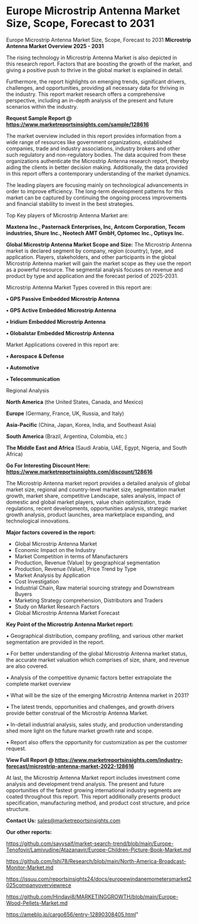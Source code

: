 # Europe Microstrip Antenna Market Size, Scope, Forecast to 2031
Europe Microstrip Antenna Market Size, Scope, Forecast to 2031
<Strong> Microstrip Antenna Market Overview 2025 - 2031</strong>

The rising technology in Microstrip Antenna Market is also depicted in this research report. Factors that are boosting the growth of the market, and giving a positive push to thrive in the global market is explained in detail.

Furthermore, the report highlights on emerging trends, significant drivers, challenges, and opportunities, providing all necessary data for thriving in the industry. This report market research offers a comprehensive perspective, including an in-depth analysis of the present and future scenarios within the industry.

<strong>Request Sample Report @ <a href=https://www.marketreportsinsights.com/sample/128616>https://www.marketreportsinsights.com/sample/128616</a></strong>

The market overview included in this report provides information from a wide range of resources like government organizations, established companies, trade and industry associations, industry brokers and other such regulatory and non-regulatory bodies. The data acquired from these organizations authenticate the Microstrip Antenna research report, thereby aiding the clients in better decision making. Additionally, the data provided in this report offers a contemporary understanding of the market dynamics.

The leading players are focusing mainly on technological advancements in order to improve efficiency. The long-term development patterns for this market can be captured by continuing the ongoing process improvements and financial stability to invest in the best strategies.

Top Key players of Microstrip Antenna Market are:

<strong>Maxtena Inc., Pasternack Enterprises, Inc, Antcom Corporation, Tecom industries, Shure Inc., Neotech AMT GmbH, Optomec Inc., Optisys Inc.</strong>

<strong><b>Global Microstrip Antenna Market Scope and Size:</b></strong>
The Microstrip Antenna market is declared segment by company, region (country), type, and application. Players, stakeholders, and other participants in the global Microstrip Antenna market will gain the market scope as they use the report as a powerful resource. The segmental analysis focuses on revenue and product by type and application and the forecast period of 2025-2031.

Microstrip Antenna Market Types covered in this report are:

<strong>• GPS Passive Embedded Microstrip Antenna

• GPS Active Embedded Microstrip Antenna

• Iridium Embedded Microstrip Antenna

• Globalstar Embedded Microstrip Antenna</strong>

Market Applications covered in this report are:

<strong>• Aerospace & Defense

• Automotive

• Telecommunication</strong> 

Regional Analysis

<strong>North America</strong> (the United States, Canada, and Mexico)

<strong>Europe</strong> (Germany, France, UK, Russia, and Italy)

<strong>Asia-Pacific</strong> (China, Japan, Korea, India, and Southeast Asia)

<strong>South America</strong> (Brazil, Argentina, Colombia, etc.)

<strong>The Middle East and Africa</strong> (Saudi Arabia, UAE, Egypt, Nigeria, and South Africa)

<strong>Go For Interesting Discount Here: <a href=https://www.marketreportsinsights.com/discount/128616>https://www.marketreportsinsights.com/discount/128616</a></strong>

The Microstrip Antenna market report provides a detailed analysis of global market size, regional and country-level market size, segmentation market growth, market share, competitive Landscape, sales analysis, impact of domestic and global market players, value chain optimization, trade regulations, recent developments, opportunities analysis, strategic market growth analysis, product launches, area marketplace expanding, and technological innovations.

<strong><b>Major factors covered in the report:</b></strong>
<ul>
  <li>Global Microstrip Antenna Market </li>
  <li>Economic Impact on the Industry</li>
  <li>Market Competition in terms of Manufacturers</li>
  <li>Production, Revenue (Value) by geographical segmentation</li>
  <li>Production, Revenue (Value), Price Trend by Type</li>
  <li>Market Analysis by Application</li>
  <li>Cost Investigation</li>
  <li>Industrial Chain, Raw material sourcing strategy and Downstream Buyers</li>
  <li>Marketing Strategy comprehension, Distributors and Traders</li>
  <li>Study on Market Research Factors</li>
  <li>Global Microstrip Antenna Market Forecast</li>
</ul>

<strong><b>Key Point of the Microstrip Antenna Market report:</b></strong>

• Geographical distribution, company profiling, and various other market segmentation are provided in the report.

• For better understanding of the global Microstrip Antenna market status, the accurate market valuation which comprises of size, share, and revenue are also covered.

• Analysis of the competitive dynamic factors better extrapolate the complete market overview

• What will be the size of the emerging Microstrip Antenna market in 2031?

• The latest trends, opportunities and challenges, and growth drivers provide better construal of the Microstrip Antenna Market.

• In-detail industrial analysis, sales study, and production understanding shed more light on the future market growth rate and scope.

• Report also offers the opportunity for customization as per the customer request.

<strong><b>View Full Report @ <a href=https://www.marketreportsinsights.com/industry-forecast/microstrip-antenna-market-2022-128616>https://www.marketreportsinsights.com/industry-forecast/microstrip-antenna-market-2022-128616</a></b></strong>


At last, the Microstrip Antenna Market report includes investment come analysis and development trend analysis. The present and future opportunities of the fastest growing international industry segments are coated throughout this report. This report additionally presents product specification, manufacturing method, and product cost structure, and price structure.

<strong>Contact Us:</strong>
sales@marketreportsinsights.com

<strong>Our other reports:</strong>

<a href=https://github.com/sayysaif/market-search-trend/blob/main/Europe-Tenofovir/Lamivudine/Atazanavir/Europe-Children-Picture-Book-Market.md>https://github.com/sayysaif/market-search-trend/blob/main/Europe-Tenofovir/Lamivudine/Atazanavir/Europe-Children-Picture-Book-Market.md</a>

<a href=https://github.com/Ishi78/Research/blob/main/North-America-Broadcast-Monitor-Market.md>https://github.com/Ishi78/Research/blob/main/North-America-Broadcast-Monitor-Market.md</a>

<a href=https://issuu.com/reportsinsights24/docs/europewindanemometersmarket2025companyoverviewrece>https://issuu.com/reportsinsights24/docs/europewindanemometersmarket2025companyoverviewrece</a>

<a href=https://github.com/Hindavi8/MARKETINGGROWTH/blob/main/Europe-Wood-Pellets-Market.md>https://github.com/Hindavi8/MARKETINGGROWTH/blob/main/Europe-Wood-Pellets-Market.md</a>

<a href=https://ameblo.jp/cargo656/entry-12890308405.html>https://ameblo.jp/cargo656/entry-12890308405.html</a>"
